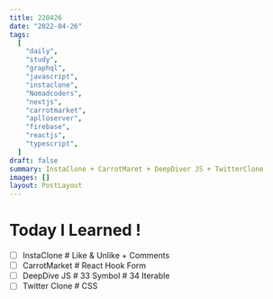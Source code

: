```yaml
---
title: 220426
date: "2022-04-26"
tags:
  [
    "daily",
    "study",
    "graphql",
    "javascript",
    "instaclone",
    "Nomadcoders",
    "nextjs",
    "carrotmarket",
    "aplloserver",
    "firebase",
    "reactjs",
    "typescript",
  ]
draft: false
summary: InstaClone + CarrotMaret + DeepDiver JS + TwitterClone
images: []
layout: PostLayout
---
```


# Today I Learned !

- [ ] InstaClone # Like & Unlike + Comments
- [ ] CarrotMarket # React Hook Form
- [ ] DeepDive JS # 33 Symbol # 34 Iterable
- [ ] Twitter Clone # CSS
